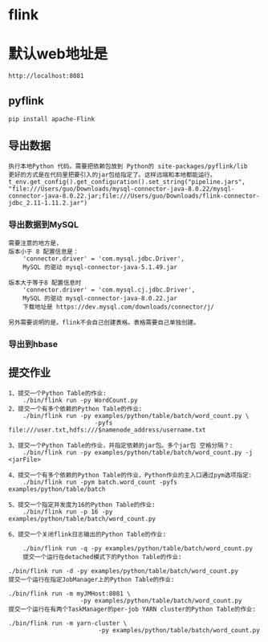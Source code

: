 # flink

# 默认web地址是
    http://localhost:8081

## pyflink

    pip install apache-Flink

## 导出数据
    执行本地Python 代码。需要把依赖包放到 Python的 site-packages/pyflink/lib
    更好的方式是在代码里把要引入的jar包给指定了。这样远端和本地都能运行。
    t_env.get_config().get_configuration().set_string("pipeline.jars", "file:///Users/guo/Downloads/mysql-connector-java-8.0.22/mysql-connector-java-8.0.22.jar;file:///Users/guo/Downloads/flink-connector-jdbc_2.11-1.11.2.jar")

###  导出数据到MySQL
    需要注意的地方是， 
    版本小于 8 配置信息是：
        'connector.driver' = 'com.mysql.jdbc.Driver',
        MySQL 的驱动 mysql-connector-java-5.1.49.jar

    版本大于等于8 配置信息时
        'connector.driver' = 'com.mysql.cj.jdbc.Driver',
        MySQL 的驱动 mysql-connector-java-8.0.22.jar
        下载地址是 https://dev.mysql.com/downloads/connector/j/

    另外需要说明的是。flink不会自己创建表格。表格需要自己单独创建。

### 导出到hbase


## 提交作业

    1、提交一个Python Table的作业:
        ./bin/flink run -py WordCount.py
    2、提交一个有多个依赖的Python Table的作业:
        ./bin/flink run -py examples/python/table/batch/word_count.py \
                            -pyfs file:///user.txt,hdfs:///$namenode_address/username.txt
    
    3、提交一个Python Table的作业，并指定依赖的jar包。多个jar包 空格分隔？: 
        ./bin/flink run -py examples/python/table/batch/word_count.py -j <jarFile>
    
    4、提交一个有多个依赖的Python Table的作业，Python作业的主入口通过pym选项指定:
        ./bin/flink run -pym batch.word_count -pyfs examples/python/table/batch
    
    5、提交一个指定并发度为16的Python Table的作业:
        ./bin/flink run -p 16 -py examples/python/table/batch/word_count.py
    
    6、提交一个关闭flink日志输出的Python Table的作业:

        ./bin/flink run -q -py examples/python/table/batch/word_count.py
        提交一个运行在detached模式下的Python Table的作业:

    ./bin/flink run -d -py examples/python/table/batch/word_count.py
    提交一个运行在指定JobManager上的Python Table的作业:

    ./bin/flink run -m myJMHost:8081 \
                        -py examples/python/table/batch/word_count.py
    提交一个运行在有两个TaskManager的per-job YARN cluster的Python Table的作业:

    ./bin/flink run -m yarn-cluster \
                             -py examples/python/table/batch/word_count.py